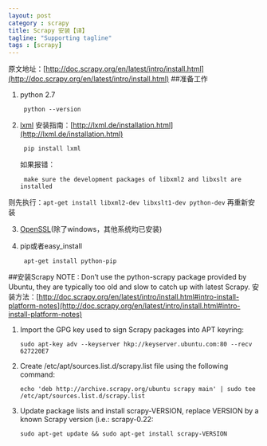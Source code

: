 ```yaml
---
layout: post
category : scrapy
title: Scrapy 安装【译】
tagline: "Supporting tagline"
tags : [scrapy]
---
```


原文地址：[http://doc.scrapy.org/en/latest/intro/install.html](http://doc.scrapy.org/en/latest/intro/install.html)
##准备工作
1. python 2.7
        
        python --version

2. [lxml](http://lxml.de/) 安装指南：[http://lxml.de/installation.html](http://lxml.de/installation.html)

        pip install lxml

	如果报错：

    	make sure the development packages of libxml2 and libxslt are installed 
则先执行：`apt-get install libxml2-dev libxslt1-dev python-dev` 再重新安装

3. [OpenSSL](https://pypi.python.org/pypi/pyOpenSSL)(除了windows，其他系统均已安装)
4. pip或者easy_install
    
    	apt-get install python-pip

##安装Scrapy
NOTE : Don’t use the python-scrapy package provided by Ubuntu, they are typically too old and slow to catch up with latest Scrapy.
安装方法：[http://doc.scrapy.org/en/latest/intro/install.html#intro-install-platform-notes](http://doc.scrapy.org/en/latest/intro/install.html#intro-install-platform-notes)

 1. Import the GPG key used to sign Scrapy packages into APT keyring:

        sudo apt-key adv --keyserver hkp://keyserver.ubuntu.com:80 --recv 627220E7

 2. Create /etc/apt/sources.list.d/scrapy.list file using the following command:

        echo 'deb http://archive.scrapy.org/ubuntu scrapy main' | sudo tee /etc/apt/sources.list.d/scrapy.list

 3. Update package lists and install scrapy-VERSION, replace VERSION by a known Scrapy version (i.e.: scrapy-0.22:

        sudo apt-get update && sudo apt-get install scrapy-VERSION